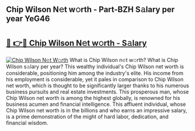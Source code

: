 ## Chip Wilson N𝚎t w𝚘rth - Part-BZH S𝚊lary per year YeG46

# <h2><a href="http://gc0d1px.nevu.top/?p=Chip+Wilson">🔗 👉🔴 Chip Wilson N𝚎t w𝚘rth - S𝚊lary</a></h2>

[![Chip Wilson N𝚎t W𝚘rth](https://i.imgur.com/Oavwk0R.jpeg)](http://gc0d1px.nevu.top/?p=Chip+Wilson)
What is Chip Wilson n𝚎t w𝚘rth? What is Chip Wilson s𝚊lary per year?
This wealthy individual's Chip Wilson net worth is considerable, positioning him among the industry's elite. His income from his employment is considerable, yet it pales in comparison to Chip Wilson net worth, which is thought to be significantly larger thanks to his numerous business pursuits and real estate investments. This prosperous man, whose Chip Wilson net worth is among the highest globally, is renowned for his business acumen and financial intelligence. This affluent individual, whose Chip Wilson net worth is in the billions and who earns an impressive salary, is a prime demonstration of the might of hard labor, dedication, and financial wisdom.
